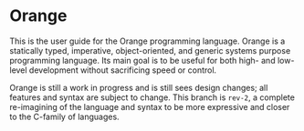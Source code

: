 # Orange

This is the user guide for the Orange programming language. Orange is a statically typed, imperative, object-oriented, and generic systems purpose programming language. Its main goal is to be useful for both high- and low-level development without sacrificing speed or control.

Orange is still a work in progress and is still sees design changes; all features and syntax are subject to change. This branch is `rev-2`, a complete re-imagining of the language and syntax to be more expressive and closer to the C-family of languages.
